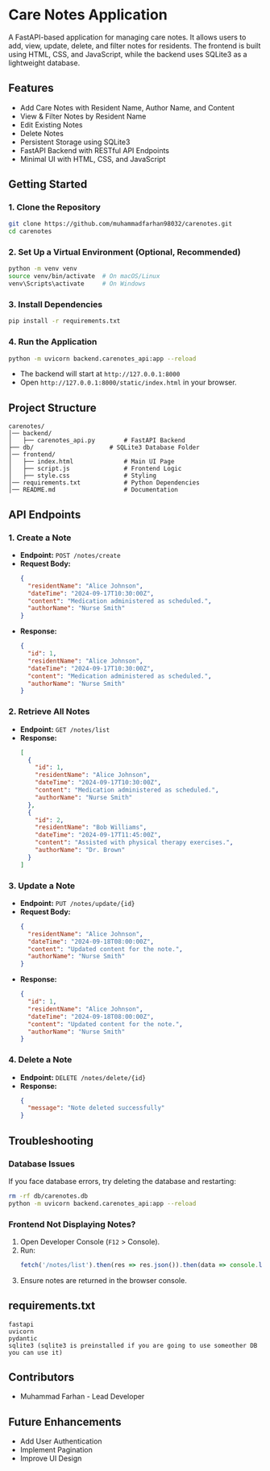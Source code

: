 # Care Notes Application

A FastAPI-based application for managing care notes. It allows users to add, view, update, delete, and filter notes for residents. The frontend is built using HTML, CSS, and JavaScript, while the backend uses SQLite3 as a lightweight database.

## Features
- Add Care Notes with Resident Name, Author Name, and Content
- View & Filter Notes by Resident Name
- Edit Existing Notes
- Delete Notes
- Persistent Storage using SQLite3
- FastAPI Backend with RESTful API Endpoints
- Minimal UI with HTML, CSS, and JavaScript

## Getting Started

### 1. Clone the Repository
```sh
git clone https://github.com/muhammadfarhan98032/carenotes.git
cd carenotes
```

### 2. Set Up a Virtual Environment (Optional, Recommended)
```sh
python -m venv venv
source venv/bin/activate  # On macOS/Linux
venv\Scripts\activate     # On Windows
```

### 3. Install Dependencies
```sh
pip install -r requirements.txt
```

### 4. Run the Application
```sh
python -m uvicorn backend.carenotes_api:app --reload
```
- The backend will start at `http://127.0.0.1:8000`
- Open `http://127.0.0.1:8000/static/index.html` in your browser.

## Project Structure
```
carenotes/
│── backend/
│   ├── carenotes_api.py        # FastAPI Backend
├── db/                     # SQLite3 Database Folder
│── frontend/
│   ├── index.html              # Main UI Page
│   ├── script.js               # Frontend Logic
│   ├── style.css               # Styling
│── requirements.txt            # Python Dependencies
│── README.md                   # Documentation
```

## API Endpoints

### 1. Create a Note
- **Endpoint:** `POST /notes/create`
- **Request Body:**
  ```json
  {
    "residentName": "Alice Johnson",
    "dateTime": "2024-09-17T10:30:00Z",
    "content": "Medication administered as scheduled.",
    "authorName": "Nurse Smith"
  }
  ```
- **Response:**
  ```json
  {
    "id": 1,
    "residentName": "Alice Johnson",
    "dateTime": "2024-09-17T10:30:00Z",
    "content": "Medication administered as scheduled.",
    "authorName": "Nurse Smith"
  }
  ```

### 2. Retrieve All Notes
- **Endpoint:** `GET /notes/list`
- **Response:**
  ```json
  [
    {
      "id": 1,
      "residentName": "Alice Johnson",
      "dateTime": "2024-09-17T10:30:00Z",
      "content": "Medication administered as scheduled.",
      "authorName": "Nurse Smith"
    },
    {
      "id": 2,
      "residentName": "Bob Williams",
      "dateTime": "2024-09-17T11:45:00Z",
      "content": "Assisted with physical therapy exercises.",
      "authorName": "Dr. Brown"
    }
  ]
  ```

### 3. Update a Note
- **Endpoint:** `PUT /notes/update/{id}`
- **Request Body:**
  ```json
  {
    "residentName": "Alice Johnson",
    "dateTime": "2024-09-18T08:00:00Z",
    "content": "Updated content for the note.",
    "authorName": "Nurse Smith"
  }
  ```
- **Response:**
  ```json
  {
    "id": 1,
    "residentName": "Alice Johnson",
    "dateTime": "2024-09-18T08:00:00Z",
    "content": "Updated content for the note.",
    "authorName": "Nurse Smith"
  }
  ```

### 4. Delete a Note
- **Endpoint:** `DELETE /notes/delete/{id}`
- **Response:**
  ```json
  {
    "message": "Note deleted successfully"
  }
  ```

## Troubleshooting

### Database Issues
If you face database errors, try deleting the database and restarting:
```sh
rm -rf db/carenotes.db
python -m uvicorn backend.carenotes_api:app --reload
```

### Frontend Not Displaying Notes?
1. Open Developer Console (`F12` > Console).
2. Run:
   ```js
   fetch('/notes/list').then(res => res.json()).then(data => console.log(data))
   ```
3. Ensure notes are returned in the browser console.

## requirements.txt
```
fastapi
uvicorn
pydantic
sqlite3 (sqlite3 is preinstalled if you are going to use someother DB you can use it)
```

## Contributors
- Muhammad Farhan - Lead Developer



## Future Enhancements
- Add User Authentication
- Implement Pagination
- Improve UI Design




